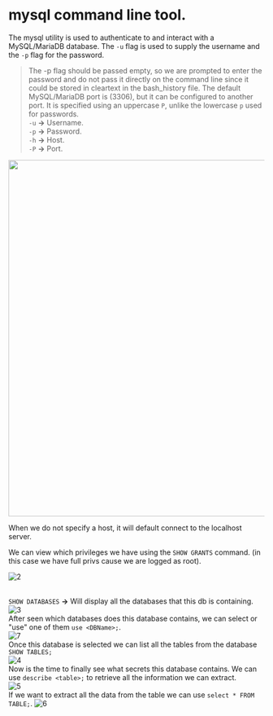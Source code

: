 # mysql command line tool.
The mysql utility is used to authenticate to and interact with a MySQL/MariaDB database. The `-u` flag is used to supply the username and the `-p` flag for the password. 
> The -p flag should be passed empty, so we are prompted to enter the password and do not pass it directly on the command line since it could be stored in cleartext in the bash_history file.
The default MySQL/MariaDB port is (3306), but it can be configured to another port. It is specified using an uppercase `P`, unlike the lowercase `p` used for passwords.<br />
`-u` **->** Username.<br />
`-p` **->** Password.<br />
`-h` **->** Host. <br />
`-P` **->** Port.<br />
<img src="https://github.com/alejandro-pentest/Hacking-Web/assets/161533623/9286e439-9d67-4de1-bae9-196331f6b5d2" width="700">

When we do not specify a host, it will default connect to the localhost server.

We can view which privileges we have using the `SHOW GRANTS` command. (in this case we have full privs cause we are logged as root).

![2](https://github.com/alejandro-pentest/Hacking-Web/assets/161533623/774fa9c3-649a-45dd-a1cd-7dd4f6787a76)

<br />`SHOW DATABASES` **->** Will display all the databases that this db is containing.<br />
![3](https://github.com/alejandro-pentest/Hacking-Web/assets/161533623/689df40f-11dd-4bd6-91a7-eca2ae8a3124)
<br /> After seen which databases does this database contains, we can select or "use" one of them `use <DBName>;`.<br />
![7](https://github.com/alejandro-pentest/Hacking-Web/assets/161533623/254c36e4-d829-4e3e-90e2-80fceb29c247)
<br /> Once this database is selected we can list all the tables from the database `SHOW TABLES;`<br />
![4](https://github.com/alejandro-pentest/Hacking-Web/assets/161533623/04e59813-fd27-41c5-aadb-df454a5ff8f8)
<br />Now is the time to finally see what secrets this database contains. We can use `describe <table>;` to retrieve all the information we can extract.<br />
![5](https://github.com/alejandro-pentest/Hacking-Web/assets/161533623/813cbcd5-5f1b-4af5-902c-6105ec7d8ba3)
<br /> If we want to extract all the data from the table we can use `select * FROM TABLE;`.
![6](https://github.com/alejandro-pentest/Hacking-Web/assets/161533623/17fd836d-a020-439e-b3c5-df11d838beba)
